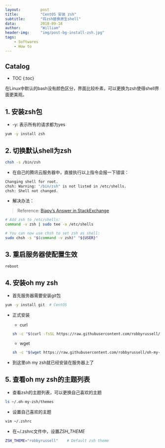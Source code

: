 ```yaml
---
layout:         post
title:          "CentOS 安装 zsh"
subtitle:       "将zsh替换原生shell"
data:           2018-09-18
author:         "William"
header-img:     "img/post-bg-install-zsh.jpg"
tags:
    - Softwares
    - How to
---
```


## Catalog

* TOC
{:toc}



在Linux中默认的bash没有颜色区分，界面比较朴素，可以更换为zsh使得shell界面更美观。

## 1. 安装zsh包

- -y: 表示所有的请求都为yes

```sh
yum -y install zsh
```



## 2. 切换默认shell为zsh

```sh
chsh -s /bin/zsh
```



- 在自己的腾讯云服务器中，直接执行以上指令会报一下错误：

```sh
Changing shell for root.
chsh: Warning: "/bin/zsh" is not listed in /etc/shells.
chsh: Shell not changed.
```



- 解决办法：

> Reference: [Biapy’s Answer in StackExchange](https://unix.stackexchange.com/questions/111365/how-to-change-default-shell-to-zsh-chsh-says-invalid-shell)

```sh
# Add zsh to /etc/shells:
command -v zsh | sudo tee -a /etc/shells

# You can now use chsh to set zsh as shell:
sudo chsh -s "$(command -v zsh)" "${USER}"
```



## 3. 重启服务器使配置生效

```sh
reboot
```



## 4. 安装oh my zsh

- 首先服务器需要安装git包

```sh
yum -y install git	# CentOS
```

- 正式安装

  - curl

  ```sh
  sh -c "$(curl -fsSL https://raw.githubusercontent.com/robbyrussell/oh-my-zsh/master/tools/install.sh)"
  ```

  - wget

  ```sh
  sh -c "$(wget https://raw.githubusercontent.com/robbyrussell/oh-my-zsh/master/tools/install.sh -O -)"
  ```

- 到这里oh my zsh就已经安装在服务器上了



## 5. 查看oh my zsh的主题列表

- 查看zsh的主题列表，可以更换自己喜欢的主题

```sh
ls ~/.oh-my-zsh/themes
```

- 设置自己喜欢的主题

```sh
vim ~/.zshrc
```

- 在~/.zshrc文件中，设置*ZSH_THEME*

```bash
ZSH_THEME="robbyrussell"	# Default zsh theme
```

